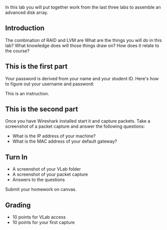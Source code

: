 In this lab you will put together work from the last three labs to assemble an advanced disk array.

## Introduction 

The combination of RAID and LVM are What are the things you will do in this lab? What knowledge does will those things draw on? How does it relate to the course? 

## This is the first part 

Your password is derived from your name and your student ID. Here's how to figure out your username and password:

This is an instruction.

## This is the second part 

Once you have Wireshark installed start it and capture packets. Take a screenshot of a packet capture and answer the following questions:
  - What is the IP address of your machine?
  - What is the MAC address of your default gateway?

## Turn In 

  - A screenshot of your VLab folder
  - A screenshot of your packet capture
  - Answers to the questions

Submit your homework on canvas.

## Grading 

  * 10 points for VLab access
  * 10 points for your first capture

